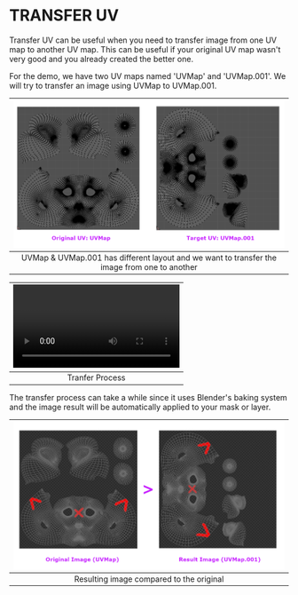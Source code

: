 # TRANSFER UV

Transfer UV can be useful when you need to transfer image from one UV map to another UV map. This can be useful if your original UV map wasn't very good and you already created the better one. 

For the demo, we have two UV maps named 'UVMap' and 'UVMap.001'. We will try to transfer an image using UVMap to UVMap.001.

|![uv 1](source/09.bake-uv.01.png)|
|:--:|
|UVMap & UVMap.001 has different layout and we want to transfer the image from one to another| {align=center}


|![type:video](source/09.bake-uv.03.mp4)|
|:--:|
|Tranfer Process| {align=center}


The transfer process can take a while since it uses Blender's baking system and the image result will be automatically applied to your mask or layer.

|![result uv](source/09.bake-uv.02.png)|
|:--:|
|Resulting image compared to the original| {align=center}

